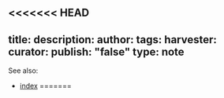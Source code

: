 <<<<<<< HEAD
---
title: 
description: 
author: 
tags: 
harvester: 
curator: 
publish: "false"
type: note
--


See also:
- [index](notes/archive/charmverse/index.md)
=======

